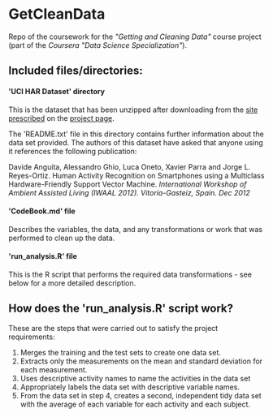 GetCleanData
============

Repo of the coursework for the _"Getting and Cleaning Data"_ course project (part of the _Coursera "Data Science Specialization"_).

## Included files/directories:

#### 'UCI HAR Dataset' directory

This is the dataset that has been unzipped after downloading from the [site prescribed](https://d396qusza40orc.cloudfront.net/getdata%2Fprojectfiles%2FUCI%20HAR%20Dataset.zip) on the [project page](https://class.coursera.org/getdata-008/human_grading/view/courses/972586/assessments/3/submissions).

The 'README.txt' file in this directory contains further information about the data set provided. The authors of this dataset have asked that anyone using it references the following publication:

Davide Anguita, Alessandro Ghio, Luca Oneto, Xavier Parra and Jorge L. Reyes-Ortiz. Human Activity Recognition on Smartphones using a Multiclass Hardware-Friendly Support Vector Machine. _International Workshop of Ambient Assisted Living (IWAAL 2012). Vitoria-Gasteiz, Spain. Dec 2012_

#### 'CodeBook.md' file

Describes the variables, the data, and any transformations or work that was performed to clean up the data.

#### 'run_analysis.R' file

This is the R script that performs the required data transformations - see below for a more detailed description.

## How does the 'run_analysis.R' script work?

These are the steps that were carried out to satisfy the project requirements:

1. Merges the training and the test sets to create one data set.
2. Extracts only the measurements on the mean and standard deviation for each measurement. 
3. Uses descriptive activity names to name the activities in the data set
4. Appropriately labels the data set with descriptive variable names. 
5. From the data set in step 4, creates a second, independent tidy data set with the average of each variable for each activity and each subject.

